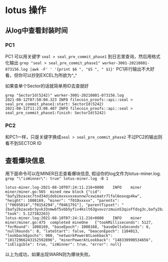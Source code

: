 # lotus 操作
## 从log中查看封装时间
### PC1
PC1 可以用关键字 `seal > seal_pre_commit_phase1` 到日志里查询，然后用格式化输出
`grep "seal > seal_pre_commit_phase1" worker-3001-20210801-073156.log |awk -F' ' '{print $6 ", "$5 ", " $1}'`
PC1并行输出不大好看，但你可以抄到EXCEL为所欲为^_^

如果查单个Sector的话就简单用ID去查就好
```
grep "SectorId(5242)" worker-3001-20210801-073156.log
2021-08-12T07:58:04.323 INFO filecoin_proofs::api::seal > seal_pre_commit_phase1:start: SectorId(5242)
2021-08-12T11:23:08.407 INFO filecoin_proofs::api::seal > seal_pre_commit_phase1:finish: SectorId(5242)
```
### PC2
和PC1一样，只是关键字换成`seal > seal_pre_commit_phase2`
不过PC2的输出则看不到SECTOR ID


## 查看爆块信息
用下面命令可以在MINER日志查看爆块信息, 假设你的log文件为lotus-miner.log.
`grep "\"isWinner\": true" lotus-miner.log -B 1`
```
lotus-miner.log-2021-08-10T07:24:11.216+0800	INFO	miner	miner/miner.go:565	mined new block	{"cid": "bafy2bzacec7tnd34djdobimxxxxxxeunnw7cxwimatr7lfal6ooxqp4kw", "height": 1008169, "miner": "f010xxxxx", "parents": ["f0695014","f0154294","f0461791"], "parentTipset": "{bafy2bzacebr3yvk33nmwbf5vbb5yfiv4kslt63gvovzrzmuin53qioffdsg3c,bafy2bzacebpk6us6efd23tw6xtrdf5pakybshnvt6trdeoyevejjtmte6ifnw,bafy2bzaceb3n7qxher5p7zdxit2rn4r6hcuxzitai325fwpe6dfxhvzeh4gyu}", "took": 5.127382263}
lotus-miner.log:2021-08-10T07:24:11.216+0800	INFO	miner	miner/miner.go:475	completed mineOne	{"tookMilliseconds": 5127, "forRound": 1008169, "baseEpoch": 1008168, "baseDeltaSeconds": 6, "nullRounds": 0, "lateStart": false, "beaconEpoch": 1104013, "lookbackEpochs": 900, "networkPowerAtLookback": "10172966243152592896", "minerPowerAtLookback": "148330990534656", "isEligible": true, "isWinner": true, "error": null}
```
以上为成功，如果出现WARN则为爆块失败。

